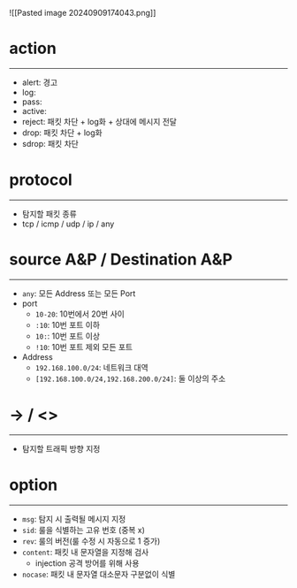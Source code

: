 ![[Pasted image 20240909174043.png]]

# action
---
- alert: 경고
- log:
- pass:
- active:
- reject: 패킷 차단 + log화 + 상대에 메시지 전달
- drop: 패킷 차단 + log화
- sdrop: 패킷 차단

# protocol
---
- 탐지할 패킷 종류
- tcp / icmp / udp / ip / any

# source A&P / Destination A&P
---
- `any`: 모든 Address 또는 모든 Port
- port
	- `10-20`: 10번에서 20번 사이
	- `:10`: 10번 포트 이하
	- `10:`: 10번 포트 이상
	- `!10`: 10번 포트 제외 모든 포트
- Address
	- `192.168.100.0/24`: 네트워크 대역
	- `[192.168.100.0/24,192.168.200.0/24]`: 둘 이상의 주소

# -> / <>
---
- 탐지할 트래픽 방향 지정

# option
---
- `msg`: 탐지 시 출력될 메시지 지정
- `sid`: 룰을 식별하는 고유 번호 (중복 x)
- `rev`: 룰의 버전(룰 수정 시 자동으로 1 증가)
- `content`: 패킷 내 문자열을 지정해 검사
	- injection 공격 방어를 위해 사용
- `nocase`: 패킷 내 문자열 대소문자 구분없이 식별